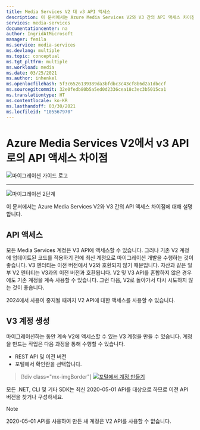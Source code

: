```yaml
---
title: Media Services V2 대 v3 API 액세스
description: 이 문서에서는 Azure Media Services V2와 V3 간의 API 액세스 차이점에 대해 설명합니다.
services: media-services
documentationcenter: na
author: IngridAtMicrosoft
manager: femila
ms.service: media-services
ms.devlang: multiple
ms.topic: conceptual
ms.tgt_pltfrm: multiple
ms.workload: media
ms.date: 03/25/2021
ms.author: inhenkel
ms.openlocfilehash: 5f3c6526139389da3bfdbc3c43cf8b6d2a1dbccf
ms.sourcegitcommit: 32e0fedb80b5a5ed0d2336cea18c3ec3b5015ca1
ms.translationtype: HT
ms.contentlocale: ko-KR
ms.lasthandoff: 03/30/2021
ms.locfileid: "105567970"
---
```

# <a name="api-access-differences-between-azure-media-services-v2-to-v3-api"></a>Azure Media Services V2에서 v3 API로의 API 액세스 차이점

![마이그레이션 가이드 로고](./media/migration-guide/azure-media-services-logo-migration-guide.svg)

<hr color="#5ea0ef" size="10">

![마이그레이션 2단계](./media/migration-guide/steps-2.svg)

이 문서에서는 Azure Media Services V2와 V3 간의 API 액세스 차이점에 대해 설명합니다.

## <a name="api-access"></a>API 액세스

모든 Media Services 계정은 V3 API에 액세스할 수 있습니다. 그러나 기존 V2 계정에 업데이트된 코드를 적용하기 전에 최신 계정으로 마이그레이션 개발을 수행하는 것이 좋습니다. V3 엔터티는 이전 버전에서 V2와 호환되지 않기 때문입니다. 자산과 같은 일부 V2 엔터티는 V3과의 이전 버전과 호환됩니다.
V2 및 V3 API를 혼합하지 않은 경우에도 기존 계정을 계속 사용할 수 있습니다. 그런 다음, V2로 돌아가서 다시 시도하지 않는 것이 좋습니다.

2024에서 사용이 중지될 때까지 V2 API에 대한 액세스를 사용할 수 있습니다.

## <a name="create-a-v3-account"></a>V3 계정 생성

마이그레이션하는 동안 계속 V2에 액세스할 수 있는 V3 계정을 만들 수 있습니다.  계정을 만드는 작업은 다음 과정을 통해 수행할 수 있습니다.

- REST API 및 이전 버전
- 포털에서 확인란을 선택합니다.

> [!div class="mx-imgBorder"]
> [ ![포털에서 계정 만들기](./media/migration-guide/v-3-v-2-access-account-creation-small.png) ](./media/migration-guide/v-3-v-2-access-account-creation.png#lightbox)

모든 .NET, CLI 및 기타 SDK는 최신 2020-05-01 API를 대상으로 하므로 이전 API 버전을 찾거나 구성하세요.

> [!NOTE]
> 2020-05-01 API를 사용하여 만든 새 계정은 V2 API를 사용할 수 없습니다.
